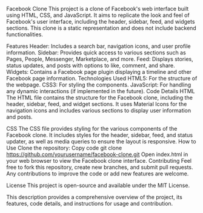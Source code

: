 Facebook Clone
This project is a clone of Facebook's web interface built using HTML, CSS, and JavaScript. It aims to replicate the look and feel of Facebook's user interface, including the header, sidebar, feed, and widgets sections. This clone is a static representation and does not include backend functionalities.

Features
Header: Includes a search bar, navigation icons, and user profile information.
Sidebar: Provides quick access to various sections such as Pages, People, Messenger, Marketplace, and more.
Feed: Displays stories, status updates, and posts with options to like, comment, and share.
Widgets: Contains a Facebook page plugin displaying a timeline and other Facebook page information.
Technologies Used
HTML5: For the structure of the webpage.
CSS3: For styling the components.
JavaScript: For handling any dynamic interactions (if implemented in the future).
Code Details
HTML
The HTML file contains the structure for the Facebook clone, including the header, sidebar, feed, and widget sections. It uses Material Icons for the navigation icons and includes various sections to display user information and posts.

CSS
The CSS file provides styling for the various components of the Facebook clone. It includes styles for the header, sidebar, feed, and status updater, as well as media queries to ensure the layout is responsive.
How to Use
Clone the repository:
Copy code
git clone https://github.com/yourusername/facebook-clone.git
Open index.html in your web browser to view the Facebook clone interface.
Contributing
Feel free to fork this repository, create new branches, and submit pull requests. Any contributions to improve the code or add new features are welcome.

License
This project is open-source and available under the MIT License.

This description provides a comprehensive overview of the project, its features, code details, and instructions for usage and contribution.







